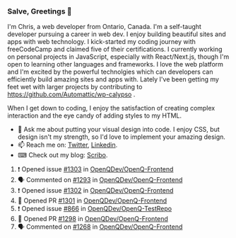 ### Salve, Greetings 👋

I'm Chris, a web developer from Ontario, Canada. I'm a self-taught developer pursuing a career in web dev. I enjoy building beautiful sites and apps with web technology.
I kick-started my coding journey with freeCodeCamp and claimed five of their certifications.  I currently working on personal projects in JavaScript, especially with React/Next.js, though I'm open to learning other languages and frameworks. I love the web platform and I'm excited by the powerful technolgies which can developers can efficiently build amazing sites and apps with. Lately I've been getting my feet wet with larger projects by contributing to https://github.com/Automattic/wp-calypso .

When I get down to coding, I enjoy the satisfaction of creating complex interaction and the eye candy of adding styles to my HTML. 

- 💬 Ask me about putting your visual design into code. I enjoy CSS, but design isn't my strength, so I'd love to implement your amazing design.
- 📫 Reach me on: [Twitter](https://twitter.com/Christo28120856), [Linkedin](https://www.linkedin.com/in/christopher-stevers-07b9a5204/).
- ⌨ Check out my blog: [Scribo](https://christopherstevers.cf).
<!--
**Christopher-Stevers/Christopher-Stevers** is a ✨ _special_ ✨ repository because its `README.md` (this file) appears on your GitHub profile.

Here are some ideas to get you started:

- 🔭 I’m currently working on ...
- 🌱 I’m currently learning ...
- 👯 I’m looking to collaborate on ...
- 🤔 I’m looking for help with ...
- 😄 Pronouns: ...
- ⚡ Fun fact: ...
-->

<!--START_SECTION:activity-->
1. ❗️ Opened issue [#1303](https://github.com/OpenQDev/OpenQ-Frontend/issues/1303) in [OpenQDev/OpenQ-Frontend](https://github.com/OpenQDev/OpenQ-Frontend)
2. 🗣 Commented on [#1293](https://github.com/OpenQDev/OpenQ-Frontend/issues/1293) in [OpenQDev/OpenQ-Frontend](https://github.com/OpenQDev/OpenQ-Frontend)
3. ❗️ Opened issue [#1302](https://github.com/OpenQDev/OpenQ-Frontend/issues/1302) in [OpenQDev/OpenQ-Frontend](https://github.com/OpenQDev/OpenQ-Frontend)
4. 💪 Opened PR [#1301](https://github.com/OpenQDev/OpenQ-Frontend/pull/1301) in [OpenQDev/OpenQ-Frontend](https://github.com/OpenQDev/OpenQ-Frontend)
5. ❗️ Opened issue [#866](https://github.com/OpenQDev/OpenQ-TestRepo/issues/866) in [OpenQDev/OpenQ-TestRepo](https://github.com/OpenQDev/OpenQ-TestRepo)
6. 💪 Opened PR [#1298](https://github.com/OpenQDev/OpenQ-Frontend/pull/1298) in [OpenQDev/OpenQ-Frontend](https://github.com/OpenQDev/OpenQ-Frontend)
7. 🗣 Commented on [#1268](https://github.com/OpenQDev/OpenQ-Frontend/issues/1268) in [OpenQDev/OpenQ-Frontend](https://github.com/OpenQDev/OpenQ-Frontend)
<!--END_SECTION:activity-->
